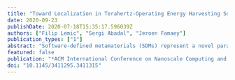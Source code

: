 ```yaml
---
title: "Toward Localization in Terahertz-Operating Energy Harvesting Software-Defined Metamaterials: Context Analysis"
date: 2020-09-23
publishDate: 2020-07-18T15:35:17.596039Z
authors: ["Filip Lemic", "Sergi Abadal", "Jeroen Famaey"]
publication_types: ["1"]
abstract: "Software-defined metamaterials (SDMs) represent a novel paradigm for real-time control of metamaterials. SDMs are envisioned to enable a variety of exciting applications in the domains such as smart textiles and sensing in challenging conditions. Many of these applications envisage deformations of the SDM structure (e.g., rolling, bending, stretching). This affects the relative position of the metamaterial elements and requires their localization relative to each other. The question of how to perform such localization is, however, yet to spark in the community. We consider that the metamaterial elements are controlled wirelessly through a Terahertz (THz)-operating nanonetwork. Moreover, we consider the elements to be energy constrained, with their sole powering option being to harvest environmental energy. For such a setup, we demonstrate sub-millimeter accuracy of the two-way Time of Flight (ToF)-based localization, as well as high availability of the service (i.e., consistently more than 80% of the time), which is a result of the low energy consumed in localization. Finally, we provide the localization context for a number of relevant system parameters such as operational frequency, bandwidth, and harvesting rate."
featured: false
publication: "*ACM International Conference on Nanoscale Computing and Communication (NanoCom)*"
doi: "10.1145/3411295.3411315"
---
```


